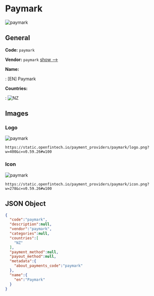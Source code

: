 
# Paymark 
![paymark](https://static.openfintech.io/payment_providers/paymark/logo.png?w=400&c=v0.59.26#w100)  

## General 
 
**Code:** `paymark` 
 
**Vendor:** `paymark` [show -->](/vendors/paymark/) 
 
**Name:** 
 
:	[EN] Paymark 
 
 
**Countries:** 
 
:	![NZ](https://cdnjs.cloudflare.com/ajax/libs/flag-icon-css/3.3.0/flags/4x3/nz.svg#w24)  

## Images 

### Logo 
 
![paymark](https://static.openfintech.io/payment_providers/paymark/logo.png?w=400&c=v0.59.26#w100)  

```
https://static.openfintech.io/payment_providers/paymark/logo.png?w=400&c=v0.59.26#w100
```  

### Icon 
 
![paymark](https://static.openfintech.io/payment_providers/paymark/icon.png?w=278&c=v0.59.26#w100)  

```
https://static.openfintech.io/payment_providers/paymark/icon.png?w=278&c=v0.59.26#w100
```  

## JSON Object 

```json
{
  "code":"paymark",
  "description":null,
  "vendor":"paymark",
  "categories":null,
  "countries":[
    "NZ"
  ],
  "payment_method":null,
  "payout_method":null,
  "metadata":{
    "about_payments_code":"paymark"
  },
  "name":{
    "en":"Paymark"
  }
}
```  
